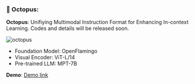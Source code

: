 ### :octopus: Octopus: 


**Octopus**: Unifiying Multimodal Instruction Format for Enhancing In-context Learning. Codes and details will be released soon.


![octopus](https://github.com/gray311/UnifiedMultimodalInstructionTuning/blob/main/image.png)


+ Foundation Model: OpenFlamingo
+ Visual Encoder: ViT-L/14
+ Pre-trained LLM: MPT-7B

**Demo**: [Demo link](https://aa552fcabf3b1adfb5.gradio.live/)





